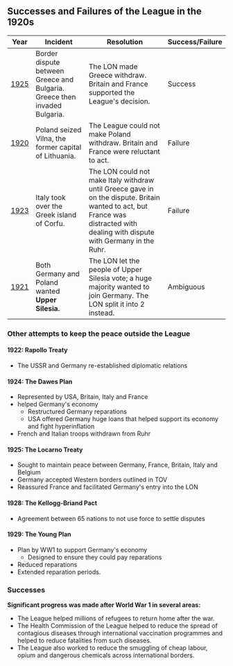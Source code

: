 ## Successes and Failures of the League in the 1920s

| Year | Incident                                                                      | Resolution                                                                                                                                                                             | Success/Failure |
|------|--------------------------------------------------------------------------------------------------------------------------------------------------|-----------------------------------------------------------------------------------------------------------------------------------------------------------------------------------------------------------------------------------------------------------|-----------------|
| [1925](01-League-of-Nations/03_The_Greek_Bulgarian_Border_1925.md) | Border dispute between Greece and Bulgaria. Greece then invaded Bulgaria. | The LON made Greece withdraw. Britain and France supported the League's decision.                                                                                                 | Success         |
| [1920](01-League-Of-Nations/01_Vilna_1920.md) | Poland seized Vilna, the former capital of Lithuania.                         | The League could not make Poland withdraw. Britain and France were reluctant to act.                                                                                                  | Failure         |
| [1923](01-League-of-Nations/04_Corfu_1923.md) | Italy took over the Greek island of Corfu.                                    | The LON could not make Italy withdraw until Greece gave in on the dispute. Britain wanted to act, but France was distracted with dealing with dispute with Germany in the Ruhr. | Failure         |
| [1921](01-League-of-Nations/02_Upper_Silesia_1921.md) | Both Germany and Poland wanted __Upper Silesia.__                             | The LON let the people of Upper Silesia vote; a huge majority wanted to join Germany. The LON split it into 2 instead.                                                           | Ambiguous       |

### Other attempts to keep the peace outside the League

#### 1922: Rapollo Treaty

- The USSR and Germany re-established diplomatic relations

#### 1924: The Dawes Plan

- Represented by USA, Britain, Italy and France
- helped Germany's economy
    * Restructured Germany reparations
    * USA offered Germany huge loans that helped support its economy and fight hyperinflation
- French and Italian troops withdrawn from Ruhr

#### 1925: The Locarno Treaty

- Sought to maintain peace between Germany, France, Britain, Italy and Belgium
- Germany accepted Western borders outlined in TOV
- Reassured France and facilitated Germany's entry into the LON

#### 1928: The Kellogg-Briand Pact

- Agreement between 65 nations to not use force to settle disputes

#### 1929: The Young Plan

- Plan by WW1 to support Germany's economy
    * Designed to ensure they could pay reparations
- Reduced reparations
- Extended reparation periods.

### Successes

__Significant progress was made after World War 1 in several areas:__
- The League helped millions of refugees to return home after the war.
- The Health Commission of the League helped to reduce the spread of contagious diseases through international vaccination programmes and helped to reduce fatalities from such diseases.
- The League also worked to reduce the smuggling of cheap labour, opium and dangerous chemicals across international borders.

